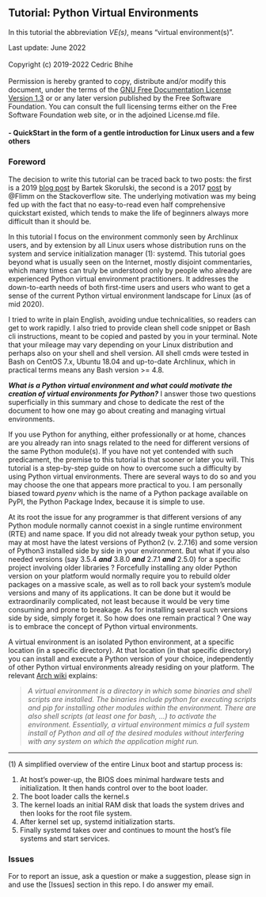 ## Tutorial: Python Virtual Environments

In this tutorial the abbreviation _VE(s)_, means “virtual environment(s)”.

Last update: June 2022<BR>
<BR>
Copyright (c) 2019-2022 Cedric Bhihe<BR>
<BR>
Permission is hereby granted to copy, distribute and/or modify this document, under the terms of the [GNU Free Documentation License Version 1.3](https://www.gnu.org/licenses/fdl-1.3.txt) or or any later version published by the Free Software Foundation. You can consult the full licensing terms either on the Free Software Foundation web site, or in the adjoined License.md file.


#### - QuickStart in the form of a gentle introduction for Linux users and a few others

### Foreword
The decision to write this tutorial can be traced back to two posts: the first is
a 2019 [blog post](https://bartek-blog.github.io/python/2018/08/18/Pyenv-and-VirtualEnvs.html) by Bartek
Skorulski, the second is a 2017 [post](https://stackoverflow.com/a/41573588/4906636) by @Flimm on the Stackoverflow site.
The underlying motivation was my being fed up with the fact that no easy-to-read
even half comprehensive quickstart existed, which tends to make the life of
beginners always more difficult than it should be.

In this tutorial I focus on the environment commonly seen by Archlinux users,
and by extension by all Linux users whose distribution runs on the system and
service initialization manager (1): systemd. This tutorial goes beyond what is
usually seen on the Internet, mostly disjoint commentaries, which many times
can truly be understood only by people who already are experienced Python
virtual environment practitioners. It addresses the down-to-earth needs of both
first-time users and users who want to get a sense of the current Python virtual
environment landscape for Linux (as of mid 2020).

I tried to write in plain English, avoiding undue technicalities, so readers can
get to work rapidly. I also tried to provide clean shell code snippet or Bash cli
instructions, meant to be copied and pasted by you in your terminal. Note that
your mileage may vary depending on your Linux distribution and perhaps also on
your shell and shell version. All shell cmds were tested in Bash on CentOS 7.x,
Ubuntu 18.04 and up-to-date Archlinux, which in practical terms means any Bash 
version >= 4.8.

_**What is a Python virtual environment and what could motivate the creation of
virtual environments for Python?**_ I answer those two questions superficially in
this summary and chose to dedicate the rest of the document to how
one may go about creating and managing virtual environments.

If you use Python for anything, either professionally or at home, chances are
you already ran into snags related to the need for different versions of the same
Python module(s). If you have not yet contended with such predicament, the
premise to this tutorial is that sooner or later you will. This tutorial is a
step-by-step guide on how to overcome such a difficulty by using Python virtual
environments. There are several ways to do so and you may choose the one that
appears more practical to you. I am personally biased toward _pyenv_  which is the
name of a Python package available on PyPI, the Python Package Index, because
it is simple to use.

At its root the issue for any programmer is that different versions of any
Python module normally cannot coexist in a single runtime environment (RTE)
and name space. If you did not already tweak your python setup, you may at most
have the latest versions of Python2 (v. 2.7.16) and some version of Python3
installed side by side in your environment. But what if you also needed versions
(say 3.5.4 ***and*** 3.8.0 ***and*** 2.7.1 ***and*** 2.5.0) for a specific project
involving older libraries ?  Forcefully installing any older Python version on
your platform would normally require you to rebuild older packages on a massive
scale, as well as to roll back your system’s module versions and many of its
applications. It can be done but it would be extraordinarily complicated, not
least because it would be very time consuming and prone to breakage. As for
installing several such versions side by side, simply forget it. So how does one
remain practical ? One way is to embrace the concept of Python virtual environments.

A virtual environment is an isolated Python environment, at a specific location (in
a specific directory).  At that location (in that specific directory) you can
install and execute a Python version of your choice, independently of other Python
virtual environments already residing on your platform. The relevant [Arch wiki](https://wiki.archlinux.org/title/Python/Virtual\_environment) explains:<BR>
>  *A virtual environment is a directory in which some binaries and shell scripts
>  are installed. The binaries include python for executing scripts and pip for
>  installing other modules within the environment. There are also shell scripts
>  (at least one for bash, ...) to activate the environment. Essentially, a virtual
>  environment mimics a full system install of Python and all of the desired modules
>  without interfering with any system on which the application might run.*

__________________________________
(1) A simplified overview of the entire Linux boot and startup process is:
1. At host’s power-up, the BIOS does minimal hardware tests and initialization.
      It then hands control over to the boot loader.
2. The boot loader calls the kernel.s
3. The kernel loads an initial RAM disk that loads the system drives and
      then looks for the root file system.
4. After kernel set up, systemd initialization starts.
5. Finally systemd takes over and continues to mount the host’s file systems
      and start services.


### Issues

For to report an issue, ask a question or make a suggestion, please sign in and use the [Issues] section in this repo. I do answer my email.
